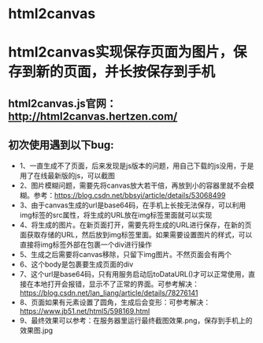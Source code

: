 # html2canvas
html2canvas实现保存页面为图片，保存到新的页面，并长按保存到手机
====
html2canvas.js官网：http://html2canvas.hertzen.com/
-------
初次使用遇到以下bug:
-------
* 1、一直生成不了页面，后来发现是js版本的问题，用自己下载的js没用，于是用了在线最新版的js，可以截图<script src="https://cdn.bootcss.com/html2canvas/0.5.0-beta4/html2canvas.js"></script>
* 2、图片模糊问题，需要先将canvas放大若干倍，再放到小的容器里就不会模糊。参考：https://blog.csdn.net/bbsyi/article/details/53068499
* 3、由于canvas生成的url是base64码，在手机上长按无法保存，可以利用img标签的src属性，将生成的URL放在img标签里面就可以实现
* 4、将生成的图片。在新页面打开，需要先将生成的URL进行保存，在新的页面获取存储的URL，然后放到img标签里面。如果需要设置图片的样式，可以直接将img标签外部在包裹一个div进行操作
* 5、生成之后需要将canvas移除，只留下img图片。不然页面会有两个
* 6、这个body是包裹要生成页面的div
* 7、这个url是base64码，只有用服务启动后toDataURL()才可以正常使用，直接在本地打开会报错，显示不了正常的界面。可参考解决：https://blog.csdn.net/lan_liang/article/details/78276141
* 8、页面如果有元素设置了圆角，生成后会变形：可参考解决：https://www.jb51.net/html5/598169.html
* 9、最终效果可以参考：在服务器里运行最终截图效果.png，保存到手机上的效果图.jpg

